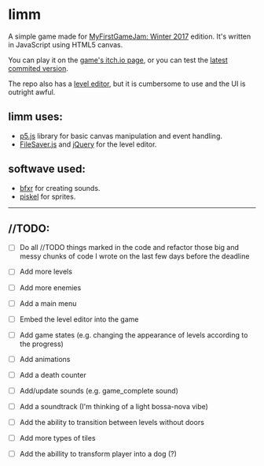# limm
 A simple game made for [MyFirstGameJam: Winter 2017](https://itch.io/jam/my-first-game-jam-winter-2017/) edition. It's written in JavaScript using HTML5 canvas.
 
You can play it on the [game's itch.io page](https://qw8.itch.io/limm), or you can test the [latest commited version](https://qw8.github.io/limm_MyFirstGameJam/).
 
 The repo also has a [level editor](https://qw8.github.io/limm_MyFirstGameJam/tools/tilemap_editor/index.html), but it is cumbersome to use and the UI is outright awful.
 
## limm uses:
 * [p5.js](https://p5js.org/) library for basic canvas manipulation and event handling.
 * [FileSaver.js](https://github.com/eligrey/FileSaver.js) and [jQuery](https://github.com/jquery/jquery) for the level editor.

## softwave used:
 * [bfxr](http://www.bfxr.net/) for creating sounds.
 * [piskel](http://www.piskelapp.com/) for sprites.

---

## //TODO:
  - [ ] Do all //TODO things marked in the code and refactor those big and messy chunks of code I wrote on the last few days before the deadline
  - [ ] Add more levels
  - [ ] Add more enemies
  - [ ] Add a main menu
  - [ ] Embed the level editor into the game
  - [ ] Add game states (e.g. changing the appearance of levels according to the progress)
  - [ ] Add animations
  - [ ] Add a death counter
  - [ ] Add/update sounds (e.g. game_complete sound)
  - [ ] Add a soundtrack (I'm thinking of a light bossa-nova vibe)
  - [ ] Add the ability to transition between levels without doors
  - [ ] Add more types of tiles
  - [ ] Add the abillity to transform player into a dog (?)
  
